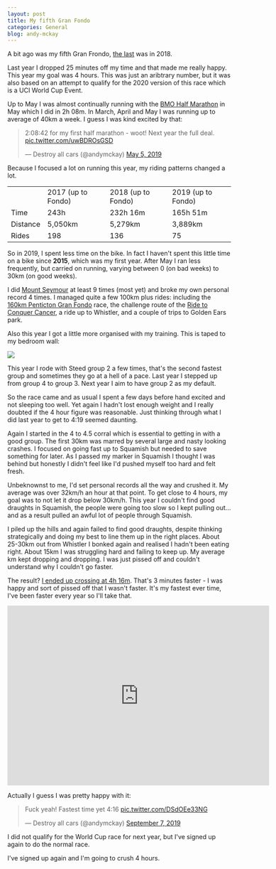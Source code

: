 ```yaml
---
layout: post
title: My fifth Gran Fondo
categories: General
blog: andy-mckay
---
```


A bit ago was my fifth Gran Frondo, <a href="http://mckay.pub/2018-09-09-fourth-fondo/">the last</a> was in 2018.

Last year I dropped 25 minutes off my time and that made me really happy. This year my goal was 4 hours. This was just an aribtrary number, but it was also based on an attempt to qualify for the 2020 version of this race which is a UCI World Cup Event.

Up to May I was almost continually running with the <a href="https://www.strava.com/activities/2344462557/overview">BMO Half Marathon</a> in May which I did in 2h 08m. In March, April and May I was running up to average of 40km a week.  I guess I was kind excited by that:

<blockquote class="twitter-tweet"><p lang="en" dir="ltr">2:08:42 for my first half marathon - woot! Next year the full deal. <a href="https://t.co/uwBDROsGSD">pic.twitter.com/uwBDROsGSD</a></p>&mdash; Destroy all cars (@andymckay) <a href="https://twitter.com/andymckay/status/1125131691234811904?ref_src=twsrc%5Etfw">May 5, 2019</a></blockquote> <script async src="https://platform.twitter.com/widgets.js" charset="utf-8"></script> 

Because I focused a lot on running this year, my riding patterns changed a lot.

<table>
<tr>
<td></td>
<td>2017 (up to Fondo)</td>
<td>2018 (up to Fondo)</td>
<td>2019 (up to Fondo)</td>
</tr>
<tr>
<td>Time</td>
<td>243h</td>
<td>232h 16m</td>
<td>165h 51m</td>
</tr>
<tr>
<td>Distance</td>
<td>5,050km</td>
<td>5,279km</td>
<td>3,889km</td>
</tr>
<tr>
<td>Rides</td>
<td>198</td>
<td>136</td>
<td>75</td>
</tr>
</table>

So in 2019, I spent less time on the bike. In fact I haven't spent this little time on a bike since **2015**, which was my first year. After May I ran less frequently, but carried on running, varying between 0 (on bad weeks) to 30km (on good weeks).

I did <a href="http://mckay.pub/2018-05-27-mt-seymour/">Mount Seymour</a> at least 9 times (most yet) and broke my own personal record 4 times. I managed quite a few 100km plus rides: including the <a href="https://www.strava.com/activities/2532536358">160km Penticton Gran Fondo</a> race, the challenge route of the <a href="https://www.strava.com/activities/2648420747">Ride to Conquer Cancer</a>, a ride up to Whistler, and a couple of trips to Golden Ears park. 

Also this year I got a little more organised with my training. This is taped to my bedroom wall:

<img src="http://mckay.pub/files/ED57AcSVUAEa5VC.jpg">

This year I rode with Steed group 2 a few times, that's the second fastest group and sometimes they go at a hell of a pace. Last year I stepped up from group 4 to group 3. Next year I aim to have group 2 as my default.

So the race came and as usual I spent a few days before hand excited and not sleeping too well. Yet again I hadn't lost enough weight and I really doubted if the 4 hour figure was reasonable. Just thinking through what I did last year to get to 4:19 seemed daunting.

Again I started in the 4 to 4.5 corral which is essential to getting in with a good group. The first 30km was marred by several large and nasty looking crashes. I focused on going fast up to Squamish but needed to save something for later. As I passed my marker in Squamish I thought I was behind but honestly I didn't feel like I'd pushed myself too hard and felt fresh.

Unbeknownst to me, I'd set personal records all the way and crushed it. My average was over 32km/h an hour at that point. To get close to 4 hours, my goal was to not let it drop below 30km/h. This year I couldn't find good draughts in Squamish, the people were going too slow so I kept pulling out... and as a result pulled an awful lot of people through Squamish.

I piled up the hills and again failed to find good draughts, despite thinking strategically and doing my best to line them up in the right places. About 25-30km out from Whistler I bonked again and realised I hadn't been eating right. About 15km I was struggling hard and failing to keep up. My average km kept dropping and dropping. I was just pissed off and couldn't understand why I couldn't go faster.

The result? <a href="https://www.strava.com/activities/2688389229">I ended up crossing at 4h 16m</a>. That's 3 minutes faster - I was happy and sort of pissed off that I wasn't faster. It's my fastest ever time, I've been faster every year so I'll take that. 

<iframe height='405' width='590' frameborder='0' allowtransparency='true' scrolling='no' src='https://www.strava.com/activities/2688389229/embed/a40d29d1cc807aa0cb7d36fb4cb6830e9eca7f4c'></iframe>

Actually I guess I was pretty happy with it:

<blockquote class="twitter-tweet"><p lang="en" dir="ltr">Fuck yeah! Fastest time yet 4:16 <a href="https://t.co/DSdOEe33NG">pic.twitter.com/DSdOEe33NG</a></p>&mdash; Destroy all cars (@andymckay) <a href="https://twitter.com/andymckay/status/1170415223066386432?ref_src=twsrc%5Etfw">September 7, 2019</a></blockquote> <script async src="https://platform.twitter.com/widgets.js" charset="utf-8"></script> 

I did not qualify for the World Cup race for next year, but I've signed up again to do the normal race.

I've signed up again and I'm going to crush 4 hours.

